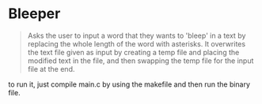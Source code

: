 # Bleeper
> Asks the user to input a word that they wants to 'bleep' in a text by replacing
the whole length of the word with asterisks. It overwrites the text file given
as input by creating a temp file and placing the modified text in the file, 
and then swapping the temp file for the input file at the end.

to run it, just compile main.c by using the makefile and then run the binary
file.